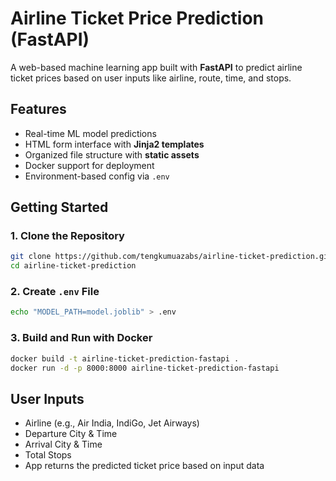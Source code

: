 # Airline Ticket Price Prediction (FastAPI)

A web-based machine learning app built with **FastAPI** to predict airline ticket prices based on user inputs like airline, route, time, and stops.

## Features

- Real-time ML model predictions  
- HTML form interface with **Jinja2 templates**  
- Organized file structure with **static assets**  
- Docker support for deployment  
- Environment-based config via `.env`  

## Getting Started

### 1. Clone the Repository

```bash
git clone https://github.com/tengkumuazabs/airline-ticket-prediction.git
cd airline-ticket-prediction
```
### 2. Create `.env` File
```bash
echo "MODEL_PATH=model.joblib" > .env
```

### 3. Build and Run with Docker
```bash
docker build -t airline-ticket-prediction-fastapi .
docker run -d -p 8000:8000 airline-ticket-prediction-fastapi
```

## User Inputs
- Airline (e.g., Air India, IndiGo, Jet Airways)
- Departure City & Time
- Arrival City & Time
- Total Stops
- App returns the predicted ticket price based on input data


